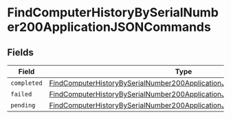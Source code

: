 # FindComputerHistoryBySerialNumber200ApplicationJSONCommands


## Fields

| Field                                                                                                                                                                     | Type                                                                                                                                                                      | Required                                                                                                                                                                  | Description                                                                                                                                                               |
| ------------------------------------------------------------------------------------------------------------------------------------------------------------------------- | ------------------------------------------------------------------------------------------------------------------------------------------------------------------------- | ------------------------------------------------------------------------------------------------------------------------------------------------------------------------- | ------------------------------------------------------------------------------------------------------------------------------------------------------------------------- |
| `completed`                                                                                                                                                               | [FindComputerHistoryBySerialNumber200ApplicationJSONCommandsCompleted](../../models/operations/findcomputerhistorybyserialnumber200applicationjsoncommandscompleted.md)[] | :heavy_minus_sign:                                                                                                                                                        | N/A                                                                                                                                                                       |
| `failed`                                                                                                                                                                  | [FindComputerHistoryBySerialNumber200ApplicationJSONCommandsFailed](../../models/operations/findcomputerhistorybyserialnumber200applicationjsoncommandsfailed.md)[]       | :heavy_minus_sign:                                                                                                                                                        | N/A                                                                                                                                                                       |
| `pending`                                                                                                                                                                 | [FindComputerHistoryBySerialNumber200ApplicationJSONCommandsPending](../../models/operations/findcomputerhistorybyserialnumber200applicationjsoncommandspending.md)[]     | :heavy_minus_sign:                                                                                                                                                        | N/A                                                                                                                                                                       |
